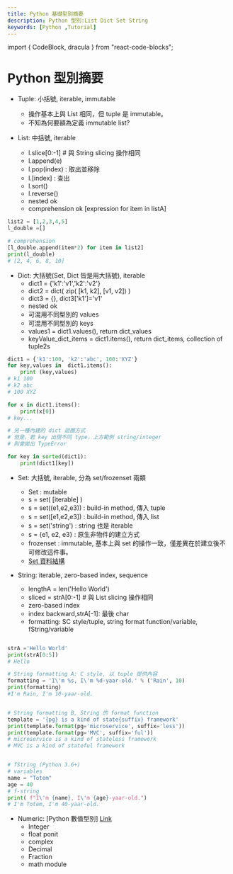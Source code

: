```yaml
---
title: Python 基礎型別摘要
description: Python 型別:List Dict Set String
keywords: [Python ,Tutorial]
---
```

import { CodeBlock, dracula  } from "react-code-blocks";

# Python 型別摘要
* Tuple: 小括號, iterable, immutable
    * 操作基本上與 List 相同，但 tuple 是 immutable。
    * 不知為何要額為定義 immutable list?
    
* List: 中括號, iterable
   * l.slice[0:-1] # 與 String slicing 操作相同
   * l.append(e)
   * l.pop(index) : 取出並移除
   * l.[index] : 查出
   * l.sort()
   * l.reverse()
   * nested ok
   * comprehension ok [expression for item in listA]
   
```python
list2 = [1,2,3,4,5]
l_double =[]

# comprehension
[l_double.append(item*2) for item in list2]
print(l_double)
# [2, 4, 6, 8, 10]
```
   
* Dict: 大括號(Set, Dict 皆是用大括號), iterable 
    * dict1 = {'k1':'v1','k2':'v2'}
    * dict2 = dict( zip( [k1, k2], [v1, v2]) )
    * dict3 = {}, dict3['k1']='v1'
    * nested ok
    * 可混用不同型別的 values
    * 可混用不同型別的 keys
    * values1 = dict1.values(), return dict_values 
    * keyValue_dict_items = dict1.items(), return dict_items, collection of tuple2s
    
```python
dict1 = {'k1':100, 'k2':'abc', 100:'XYZ'}
for key,values in  dict1.items():
    print (key,values)
# k1 100
# k2 abc
# 100 XYZ

for x in dict1.items():
    print(x[0])
# key...   
```

```python
# 另一種內建的 dict 迴圈方式
# 但是，若 key 出現不同 type，上方範例 string/integer
# 則會拋出 TypeError

for key in sorted(dict1):
    print(dict1[key])   
```


* Set:  大括號, iterable, 分為 set/frozenset 兩類
    * Set : mutable
    * s = set( [iterable] )  
    * s = set((e1,e2,e3)) : build-in method, 傳入 tuple  
    * s = set([e1,e2,e3]) : build-in method, 傳入 list  
    * s = set('string') : string 也是 iterable  
    * s = {e1, e2, e3} : 原生非物件的建立方式
    * frozenset : immutable, 基本上與 set 的操作一致，僅差異在於建立後不可修改這件事。
    * [Set 資料結構](./Python_Typing_Set)


* String: iterable, zero-based index, sequence
    * lengthA = len('Hello World')
    * sliced = strA[0:-1] # 與 List slicing 操作相同
    * zero-based index
    * index backward,strA[-1]: 最後 char
    * formatting: SC style/tuple, string format function/variable, fString/variable

```python

strA ='Hello World'
print(strA[0:5])
# Hello

# String formatting A: C style, 以 tuple 提供內容
formatting = 'I\'m %s, I\'m %d-yaar-old.' % ('Rain', 10)
print(formatting)
#I'm Rain, I'm 10-yaar-old.


# String formatting B, String 的 format function
template = '{pg} is a kind of state{suffix} framework'
print(template.format(pg='microservice', suffix='less'))
print(template.format(pg='MVC', suffix='ful'))
# microservice is a kind of stateless framework
# MVC is a kind of stateful framework


# fString (Python 3.6+)
# variables
name = "Totem"
age = 40
# f-string
print( f"I\'m {name}, I\'m {age}-yaar-old.")
# I'm Totem, I'm 40-yaar-old.
```    
    
    
* Numeric: [Python 數值型別] [Link](./Python_Typing_Numeric)
    * Integer
    * float ponit
    * complex
    * Decimal
    * Fraction
    * math module
    
